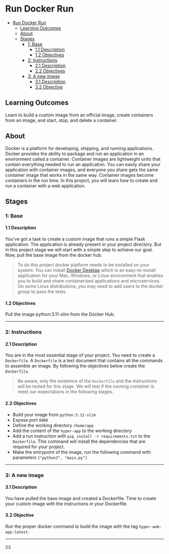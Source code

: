 # Run Docker Run

- [Run Docker Run](#run-docker-run)
  - [Learning Outcomes](#learning-outcomes)
  - [About](#about)
  - [Stages](#stages)
    - [1: Base](#1-base)
      - [1.1 Description](#11-description)
      - [1.2 Objectives](#12-objectives)
    - [2: Instructions](#2-instructions)
      - [2.1 Description](#21-description)
      - [2.2 Objectives](#22-objectives)
    - [3: A new image](#3-a-new-image)
      - [3.1 Description](#31-description)
      - [3.2 Objective](#32-objective)

## Learning Outcomes
Learn to build a custom image from an official image, create containers from an image, and start, stop, and delete a container.

## About
Docker is a platform for developing, shipping, and running applications. Docker provides the ability to package and run an application in an environment called a container. Container images are lightweight units that contain everything needed to run an application. You can easily share your application with container images, and everyone you share gets the same container image that works in the same way. Container images become containers in the run time. In this project, you will learn how to create and run a container with a web application.

## Stages
### 1: Base
#### 1.1 Description
You've got a task to create a custom image that runs a simple Flask application. The application is already present in your project directory. But in this project stage we will start with a simple step to achieve our goal. Now, pull the base image from the docker hub.

>To do this project docker platform needs to be installed on your system. You can install [Docker Desktop](https://docs.docker.com/desktop/) which is an easy-to-install application for your Mac, Windows, or Linux environment that enables you to build and share containerized applications and microservices.
On some Linux distributions, you may need to add users to the docker group to pass the tests.

#### 1.2 Objectives
Pull the image python:3.11-slim from the Docker Hub.

<hr/>

### 2: Instructions
#### 2.1 Description
You are in the most essential stage of your project. You need to create a `Dockerfile`. A `Dockerfile` is a text document that contains all the commands to assemble an image. By following the objectives below create the `Dockerfile`.

>Be aware, only the existence of the `Dockerfile` and the instructions will be tested for this stage. We will test if the running container is meet our expectations in the following stages.

#### 2.2 Objectives
- Build your image from `python:3.11-slim`
- Expose port `8000`
- Define the working directory `/home/app`
- Add the content of the `hyper-app` to the working directory
- Add a run instruction with `pip install -r requirements.txt` to the `Dockerfile`. This command will install the dependencies that are required for your project.
- Make the entrypoint of the image, run the following command with parameters `["python3", "main.py"]`

<hr/>

### 3: A new image
#### 3.1 Description
You have pulled the base image and created a Dockerfile. Time to create your custom image with the instructions in your Dockerfile.

#### 3.2 Objective
Run the proper docker command to build the image with the tag `hyper-web-app:latest`.

<hr/>

[<<](../../README.md#docker)

